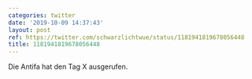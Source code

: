 ```yaml
---
categories: twitter
date: '2019-10-09 14:37:43'
layout: post
ref: https://twitter.com/schwarzlichtwue/status/1181941819678056448
title: 1181941819678056448
---
```

Die Antifa hat den Tag X ausgerufen. 